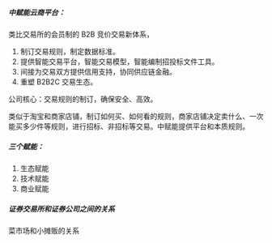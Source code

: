 ##### 中赋能云商平台：

类比交易所的会员制的 B2B 竞价交易新体系，

1. 制订交易规则，制定数据标准。
2. 提供智能交易平台，智能交易模型，智能编制招投标文件工具。
3. 间接为交易双方提供信用支持，协同供应链金融。
4. 重塑 B2B2C 交易生态。

公司核心：交易规则的制订，确保安全、高效。

类似于淘宝和商家店铺，制订如何买、如何看的规则，商家店铺决定卖什么、一次能买多少件等规则，进行招标、非招标等交易。中赋能提供平台和本质规则。

##### 三个赋能：

1. 生态赋能
2. 技术赋能
3. 商业赋能

##### 证券交易所和证券公司之间的关系

菜市场和小摊贩的关系
